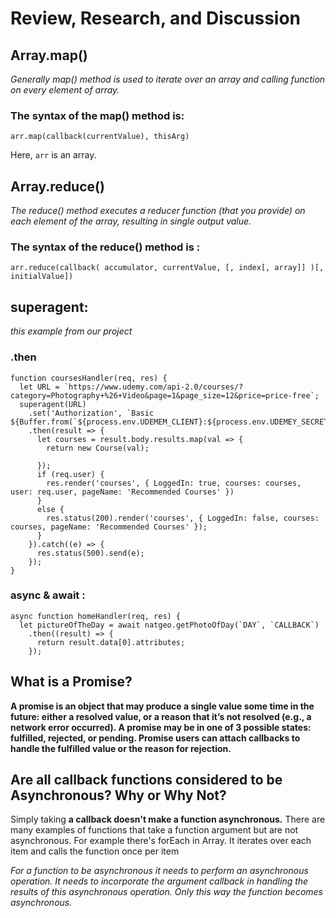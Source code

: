 # Review, Research, and Discussion

## Array.map() 
 
 _Generally map() method is used to iterate over an array and calling function on every element of array._

### The syntax of the map() method is:

```
arr.map(callback(currentValue), thisArg)
```
Here, ```arr``` is an array.

## Array.reduce()

_The reduce() method executes a reducer function (that you provide) on each element of the array, resulting in single output value._


### The syntax of the reduce() method is : 

```
arr.reduce(callback( accumulator, currentValue, [, index[, array]] )[, initialValue])
```

## superagent: 
 
 _this example from our project_

### .then
```
function coursesHandler(req, res) {
  let URL = `https://www.udemy.com/api-2.0/courses/?category=Photography+%26+Video&page=1&page_size=12&price=price-free`;
  superagent(URL)
    .set('Authorization', `Basic ${Buffer.from(`${process.env.UDEMEM_CLIENT}:${process.env.UDEMEY_SECRET}`).toString('base64')}`)
    .then(result => {
      let courses = result.body.results.map(val => {
        return new Course(val);

      });
      if (req.user) {
        res.render('courses', { LoggedIn: true, courses: courses, user: req.user, pageName: 'Recommended Courses' })
      }
      else {
        res.status(200).render('courses', { LoggedIn: false, courses: courses, pageName: 'Recommended Courses' });
      }
    }).catch((e) => {
      res.status(500).send(e);
    });
}

``` 
### async & await :
```
async function homeHandler(req, res) {
  let pictureOfTheDay = await natgeo.getPhotoOfDay(`DAY`, `CALLBACK`)
    .then((result) => {
      return result.data[0].attributes;
    });

```

## What is a Promise?

**A promise is an object that may produce a single value some time in the future: either a resolved value, or a reason that it’s not resolved (e.g., a network error occurred). A promise may be in one of 3 possible states: fulfilled, rejected, or pending. Promise users can attach callbacks to handle the fulfilled value or the reason for rejection.**

## Are all callback functions considered to be Asynchronous? Why or Why Not?

Simply taking **a callback doesn't make a function asynchronous.** There are many examples of functions that take a function argument but are not asynchronous. For example there's forEach in Array. It iterates over each item and calls the function once per item 

_For a function to be asynchronous it needs to perform an asynchronous operation. It needs to incorporate the argument callback in handling the results of this asynchronous operation. Only this way the function becomes asynchronous._



